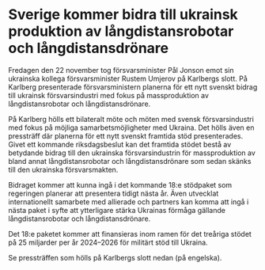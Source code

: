 # Sverige kommer bidra till ukrainsk produktion av långdistansrobotar och långdistansdrönare

Fredagen den 22 november tog försvarsminister Pål Jonson emot sin ukrainska kollega försvarsminister Rustem Umjerov på Karlbergs slott. På Karlberg presenterade försvarsministern planerna för ett nytt svenskt bidrag till ukrainsk försvarsindustri med fokus på massproduktion av långdistansrobotar och långdistansdrönare.

På Karlberg hölls ett bilateralt möte och möten med svensk försvarsindustri med fokus på möjliga samarbetsmöjligheter med Ukraina. Det hölls även en pressträff där planerna för ett nytt svenskt framtida stöd presenterades. Givet ett kommande riksdagsbeslut kan det framtida stödet bestå av betydande bidrag till den ukrainska försvarsindustrin för massproduktion av bland annat långdistansrobotar och långdistansdrönare som sedan skänks till den ukrainska försvarsmakten.

Bidraget kommer att kunna ingå i det kommande 18:e stödpaket som regeringen planerar att presentera tidigt nästa år. Även utvecklat internationellt samarbete med allierade och partners kan komma att ingå i nästa paket i syfte att ytterligare stärka Ukrainas förmåga gällande långdistansrobotar och långdistansdrönare.

Det 18:e paketet kommer att finansieras inom ramen för det treåriga stödet på 25 miljarder per år 2024–2026 för militärt stöd till Ukraina.

Se pressträffen som hölls på Karlbergs slott nedan (på engelska).
